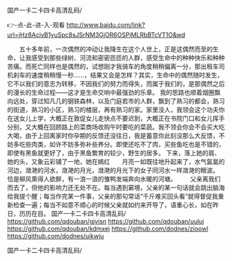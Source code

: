 
国产一卡二卡四卡高清乱码/




👉-点-此-进-入-观看  http://www.baidu.com/link?url=jHz8AcivB1yuSpc8sJSrNM3GjOR6OSPiMLRbBTcVT1O&wd




　　五十多年前，一次偶然的冲动让我降生在这个人世上，正是这偶然而至的生命，让我感受到那些绿树、河流和密密匝匝的人群，感受生命中的种种快乐和种种苦痛。而死亡同样也是偶然的，试想刚才我骑车的角度稍稍偏离一分，那出租车司机刹车的速度稍稍慢一秒……，结果又会是怎样？其实，生命中的偶然随时发生，它不以我们的意志为转移，不因我们的努力而得失，而属于我们的，是那偶然之后的漫长的生命过程——这才是生命交响中最强劲的乐章。
我的思路也顺着烟圈飘向远处，穿过知凡几的钢铁森林，以及门庭若市的人群，飘到了熟习的都会，熟习的街道，熟习的小区，熟习的楼层，再有熟习的家。家里没人，我领会这个功夫你在送女儿上学，大概正在敦促女儿走快点不要迟到，大概正在书院门口和女儿挥手分别，又大概在回顾路上的菜商场收购午时要吃的菜蔬。我不领会你会不会买大吃大喝，由于上回离家时你孕期的反馈还没往日，我是蓄意你此刻没那么大反馈，不妨多吃些肉类，如许不妨多弥补些养分。即使还吃不了肉，买些鱼吃也是不错的，即使有黑鱼就更好了，由于黑鱼繁育的较少，野生的居多。
下来，落上她的肩、她的头，又象云彩铺了一地，她在嫣红　　月亮一如既往地升起来了，水气氤氲的河边，潋滟的河水，潋滟的月光，潋滟的月光下的女子同河水一样潋滟的眼波。
	恰是柳风熏得人欲醉，有一浪一浪的雏鸭发端奔向水暖的河塘。
　　父亲离我们而去了，但他的影响力还无处不在。每当遇到窘境，父亲的某一句话就会跳出脑海给我提个醒；每当作完某一件事，父亲的那句常话“千斤难买回头看”就得督促我重新检查一遍；每当不如意不顺心的时候父亲就如约来开导了，语重心长，如在昨日，历历在目。
国产一卡二卡四卡高清乱码/ https://github.com/qdouban/gjvisn
https://github.com/qdouban/uuluj
https://github.com/qdouban/kdmxej
https://github.com/dodnes/zioowl
https://github.com/dodnes/uikwju





国产一卡二卡四卡高清乱码/
